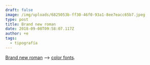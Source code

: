 ```yaml
---
draft: false
image: /img/uploads/6825053b-ff30-46f0-93a1-8ee7eacc65b7.jpeg
type: post
title: Brand new roman
date: 2018-09-08T09:58:07.117Z
author: +e
tags:
  - tipografía
---
```

[Brand new roman](https://www.brandnewroman.com) —> [color fonts](https://www.colorfonts.wtf).
